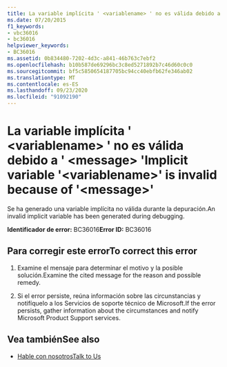 ```yaml
---
title: La variable implícita ' <variablename> ' no es válida debido a ' <message> '
ms.date: 07/20/2015
f1_keywords:
- vbc36016
- bc36016
helpviewer_keywords:
- BC36016
ms.assetid: 0b834480-7202-4d3c-a841-46b763c7ebf2
ms.openlocfilehash: b10b587de69296bc3c8ed5271892b7c46d60c0c0
ms.sourcegitcommit: bf5c5850654187705bc94cc40ebfb62fe346ab02
ms.translationtype: MT
ms.contentlocale: es-ES
ms.lasthandoff: 09/23/2020
ms.locfileid: "91092190"
---
```

# <a name="implicit-variable-variablename-is-invalid-because-of-message"></a><span data-ttu-id="37175-102">La variable implícita ' \<variablename> ' no es válida debido a ' \<message> '</span><span class="sxs-lookup"><span data-stu-id="37175-102">Implicit variable '\<variablename>' is invalid because of '\<message>'</span></span>

<span data-ttu-id="37175-103">Se ha generado una variable implícita no válida durante la depuración.</span><span class="sxs-lookup"><span data-stu-id="37175-103">An invalid implicit variable has been generated during debugging.</span></span>  
  
 <span data-ttu-id="37175-104">**Identificador de error:** BC36016</span><span class="sxs-lookup"><span data-stu-id="37175-104">**Error ID:** BC36016</span></span>  
  
## <a name="to-correct-this-error"></a><span data-ttu-id="37175-105">Para corregir este error</span><span class="sxs-lookup"><span data-stu-id="37175-105">To correct this error</span></span>  
  
1. <span data-ttu-id="37175-106">Examine el mensaje para determinar el motivo y la posible solución.</span><span class="sxs-lookup"><span data-stu-id="37175-106">Examine the cited message for the reason and possible remedy.</span></span>  
  
2. <span data-ttu-id="37175-107">Si el error persiste, reúna información sobre las circunstancias y notifíquelo a los Servicios de soporte técnico de Microsoft.</span><span class="sxs-lookup"><span data-stu-id="37175-107">If the error persists, gather information about the circumstances and notify Microsoft Product Support services.</span></span>  
  
## <a name="see-also"></a><span data-ttu-id="37175-108">Vea también</span><span class="sxs-lookup"><span data-stu-id="37175-108">See also</span></span>

- [<span data-ttu-id="37175-109">Hable con nosotros</span><span class="sxs-lookup"><span data-stu-id="37175-109">Talk to Us</span></span>](/visualstudio/ide/feedback-options)

